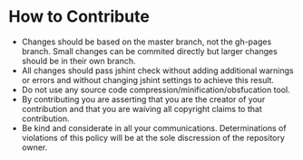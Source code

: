 # How to Contribute

* Changes should be based on the master branch, not the gh-pages branch.
  Small changes can be
  commited directly but larger changes should be in their own branch.
* All changes should pass jshint check without adding additional
  warnings or errors and without changing jshint settings to achieve
  this result.
* Do not use any source code compression/minification/obsfucation tool.
* By contributing you are asserting that you are the creator of your
  contribution and that you are waiving all copyright claims to that
  contribution.
* Be kind and considerate in all your communications. Determinations
  of violations of this policy will be at the sole discression of the
  repository owner.
